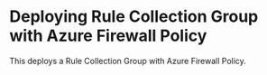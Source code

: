 # Deploying Rule Collection Group with Azure Firewall Policy

This deploys a Rule Collection Group with Azure Firewall Policy.
